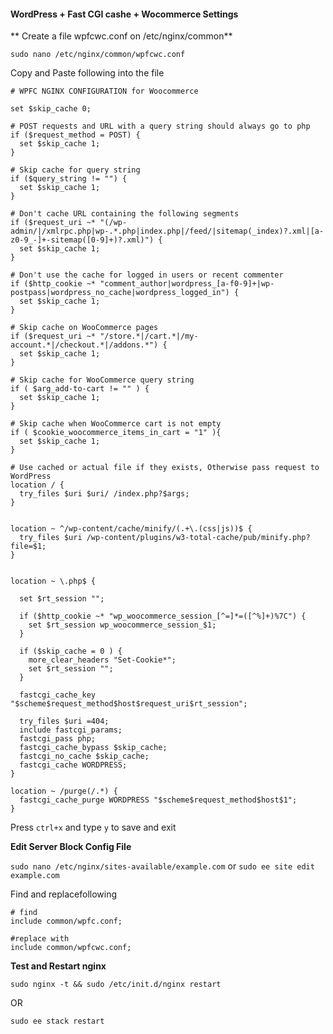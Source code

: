 #### WordPress + Fast CGI cashe + Wocommerce Settings

** Create a file wpfcwc.conf on /etc/nginx/common**

`sudo nano /etc/nginx/common/wpfcwc.conf`

Copy and Paste following into the file

```
# WPFC NGINX CONFIGURATION for Woocommerce

set $skip_cache 0;

# POST requests and URL with a query string should always go to php
if ($request_method = POST) {
  set $skip_cache 1;
}

# Skip cache for query string  
if ($query_string != "") {
  set $skip_cache 1;
}

# Don't cache URL containing the following segments
if ($request_uri ~* "(/wp-admin/|/xmlrpc.php|wp-.*.php|index.php|/feed/|sitemap(_index)?.xml|[a-z0-9_-]+-sitemap([0-9]+)?.xml)") {
  set $skip_cache 1;
}

# Don't use the cache for logged in users or recent commenter
if ($http_cookie ~* "comment_author|wordpress_[a-f0-9]+|wp-postpass|wordpress_no_cache|wordpress_logged_in") {
  set $skip_cache 1;
}

# Skip cache on WooCommerce pages
if ($request_uri ~* "/store.*|/cart.*|/my-account.*|/checkout.*|/addons.*") {
  set $skip_cache 1;
}

# Skip cache for WooCommerce query string
if ( $arg_add-to-cart != "" ) {
  set $skip_cache 1;
}  

# Skip cache when WooCommerce cart is not empty
if ( $cookie_woocommerce_items_in_cart = "1" ){
  set $skip_cache 1;
}

# Use cached or actual file if they exists, Otherwise pass request to WordPress
location / {
  try_files $uri $uri/ /index.php?$args;
}


location ~ ^/wp-content/cache/minify/(.+\.(css|js))$ {
  try_files $uri /wp-content/plugins/w3-total-cache/pub/minify.php?file=$1;
}


location ~ \.php$ {
  
  set $rt_session "";
    
  if ($http_cookie ~* "wp_woocommerce_session_[^=]*=([^%]+)%7C") {
    set $rt_session wp_woocommerce_session_$1;
  } 

  if ($skip_cache = 0 ) {
    more_clear_headers "Set-Cookie*";
    set $rt_session "";
  }
  
  fastcgi_cache_key "$scheme$request_method$host$request_uri$rt_session";

  try_files $uri =404;
  include fastcgi_params;
  fastcgi_pass php;
  fastcgi_cache_bypass $skip_cache;
  fastcgi_no_cache $skip_cache;
  fastcgi_cache WORDPRESS;
}

location ~ /purge(/.*) {
  fastcgi_cache_purge WORDPRESS "$scheme$request_method$host$1";
}
```

Press `ctrl+x` and type `y` to save and exit

**Edit Server Block Config File**

`sudo nano /etc/nginx/sites-available/example.com` or `sudo ee site edit example.com`

Find and replacefollowing

```
# find
include common/wpfc.conf;

#replace with
include common/wpfcwc.conf;

```

**Test and Restart nginx**

`sudo nginx -t && sudo /etc/init.d/nginx restart`

OR

`sudo ee stack restart`

